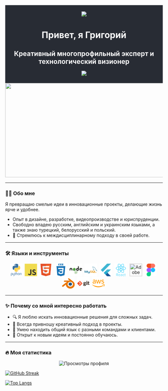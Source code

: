 <div id="header" align="center" style="background-color: #282c34; color: white; padding: 20px;">
  <img src="https://media.giphy.com/media/M9gbBd9nbDrOTu1Mqx/giphy.gif" width="100"/>
  <h1>Привет, я Григорий</h1>
  <h2>Креативный многопрофильный эксперт и технологический визионер</h2>
  <img src="https://media.giphy.com/media/hvRJCLFzcasrR4ia7z/giphy.gif" width="30px"/>
</div>

<div align="center">
  <img src="https://media.giphy.com/media/dWesBcTLavkZuG35MI/giphy.gif" width="600" height="300"/>
</div>

---

### :woman_technologist: Обо мне
Я превращаю смелые идеи в инновационные проекты, делающие жизнь ярче и удобнее.  
- Опыт в дизайне, разработке, видеопроизводстве и юриспруденции.  
- Свободно владею русским, английским и украинским языками, а также знаю турецкий, белорусский и польский.  
- 🧩 Стремлюсь к междисциплинарному подходу в своей работе.

---

### :hammer_and_wrench: Языки и инструменты
<div align="center">
  <img src="https://github.com/devicons/devicon/blob/master/icons/python/python-original-wordmark.svg" title="Python" width="40" height="40" style="animation: pulse 1s infinite;"/>&nbsp;
  <img src="https://github.com/devicons/devicon/blob/master/icons/javascript/javascript-original.svg" title="JavaScript" width="40" height="40" style="animation: pulse 1s infinite;"/>&nbsp;
  <img src="https://github.com/devicons/devicon/blob/master/icons/html5/html5-original.svg" title="HTML5" width="40" height="40" style="animation: pulse 1s infinite;"/>&nbsp;
  <img src="https://github.com/devicons/devicon/blob/master/icons/css3/css3-plain-wordmark.svg" title="CSS3" width="40" height="40" style="animation: pulse 1s infinite;"/>&nbsp;
  <img src="https://github.com/devicons/devicon/blob/master/icons/nodejs/nodejs-original-wordmark.svg" title="NodeJS" width="40" height="40" style="animation: pulse 1s infinite;"/>&nbsp;
  <img src="https://github.com/devicons/devicon/blob/master/icons/mysql/mysql-original-wordmark.svg" title="MySQL" width="40" height="40" style="animation: pulse 1s infinite;"/>&nbsp;
  <img src="https://github.com/devicons/devicon/blob/master/icons/flutter/flutter-original.svg" title="Flutter" width="40" height="40" style="animation: pulse 1s infinite;"/>&nbsp;
  <img src="https://github.com/devicons/devicon/blob/master/icons/react/react-original-wordmark.svg" title="React" width="40" height="40" style="animation: pulse 1s infinite;"/>&nbsp;
  <img src="https://github.com/devicons/devicon/blob/master/icons/adobe/adobe-original-wordmark.svg" title="Adobe" width="40" height="40" style="animation: pulse 1s infinite;"/>&nbsp;
  <img src="https://github.com/devicons/devicon/blob/master/icons/figma/figma-original.svg" title="Figma" width="40" height="40" style="animation: pulse 1s infinite;"/>&nbsp;
  <img src="https://github.com/devicons/devicon/blob/master/icons/blender/blender-original.svg" title="Blender" width="40" height="40" style="animation: pulse 1s infinite;"/>&nbsp;
  <img src="https://github.com/devicons/devicon/blob/master/icons/git/git-original-wordmark.svg" title="Git" width="40" height="40" style="animation: pulse 1s infinite;"/>&nbsp;
  <img src="https://github.com/devicons/devicon/blob/master/icons/amazonwebservices/amazonwebservices-plain-wordmark.svg" title="AWS" width="40" height="40" style="animation: pulse 1s infinite;"/>&nbsp;
</div>

---

### :sparkles: Почему со мной интересно работать
- 🔍 Я люблю искать инновационные решения для сложных задач.  
- 🎨 Всегда привношу креативный подход в проекты.  
- 🤝 Умею находить общий язык с разными командами и клиентами.  
- 🚀 Открыт к новым идеям и постоянно обучаюсь.

---

### :fire: Моя статистика
<div align="center">
  <img src="https://komarev.com/ghpvc/?username=your-github-username&style=flat-square&color=blue" alt="Просмотры профиля"/>
</div>

[![GitHub Streak](http://github-readme-streak-stats.herokuapp.com?user=your-github-username&theme=dark&background=000000)](https://git.io/streak-stats)

[![Top Langs](https://github-readme-stats.vercel.app/api/top-langs/?username=your-github-username&layout=compact&theme=vision-friendly-dark)](https://github.com/anuraghazra/github-readme-stats)

<style>
  @keyframes pulse {
    0% { transform: scale(1); }
    50% { transform: scale(1.1); }
    100% { transform: scale(1); }
  }
</style>
